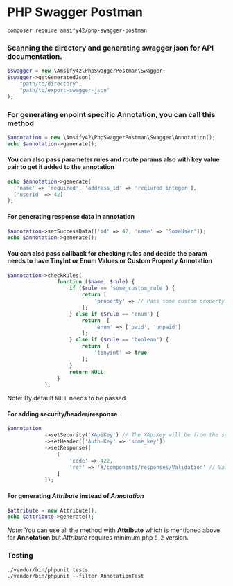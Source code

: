 # PHP Swagger Postman

```
composer require amsify42/php-swagger-postman
```

### Scanning the directory and generating swagger json for API documentation.
```php
$swagger = new \Amsify42\PhpSwaggerPostman\Swagger;
$swagger->getGeneratedJson(
    "path/to/directory",
    "path/to/export-swagger-json"
);
```
### For generating enpoint specific Annotation, you can call this method
```php
$annotation = new \Amsify42\PhpSwaggerPostman\Swagger\Annotation();
echo $annotation->generate();
```

#### You can also pass parameter rules and route params also with key value pair to get it added to the annotation
```php
echo $annotation->generate(
  ['name' => 'required', 'address_id' => 'reqiured|integer'],
  ['userId' => 42]
);
```
#### For generating response data in annotation
```php
$annotation->setSuccessData(['id' => 42, 'name' => 'SomeUser']);
echo $annotation->generate();
```
#### You can also pass callback for checking rules and decide the param needs to have TinyInt or Enum Values or Custom Property Annotation
```php
$annotation->checkRules(
                function ($name, $rule) {
                    if ($rule == 'some_custom_rule') {
                        return [
                            'property' => // Pass some custom property annotation syntax
                        ];
                    } else if ($rule == 'enum') {
                        return  [
                            'enum' => ['paid', 'unpaid']
                        ];
                    } else if ($rule == 'boolean') {
                        return  [
                            'tinyint' => true
                        ];
                    }
                    return NULL;
                }
            );
```
Note: By default `NULL` needs to be passed

#### For adding security/header/response
```php
$annotation
            ->setSecurity('XApiKey') // The XApiKey will be from the security annotation you already added
            ->setHeader(['Auth-Key' => 'some_key'])
            ->setResponse([
                [
                    'code' => 422,
                    'ref' => '#/components/responses/Validation' // Validation here is the name of response annotation which is already defined somewhere in annotation
                ]
            ]);
```

#### For generating _Attribute_ instead of _Annotation_
```php
$attribute = new Attribute();
echo $attribute->generate();
```
_Note:_ You can use all the method with **Attribute** which is mentioned above for **Annotation** but _Attribute_ requires minimum php `8.2` version.


### Testing
```
./vendor/bin/phpunit tests
./vendor/bin/phpunit --filter AnnotationTest
```
